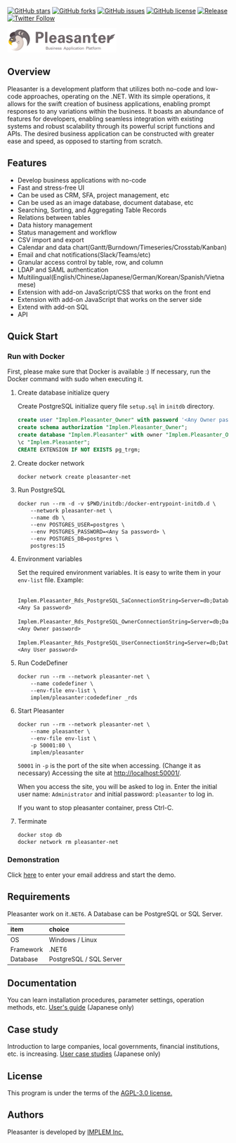 ﻿[![GitHub stars](https://img.shields.io/github/stars/implem/implem.pleasanter)](https://github.com/implem/implem.pleasanter/stargazers)
[![GitHub forks](https://img.shields.io/github/forks/implem/implem.pleasanter)](https://github.com/implem/implem.pleasanter/network)
[![GitHub issues](https://img.shields.io/github/issues/implem/implem.pleasanter)](https://github.com/implem/implem.pleasanter/issues)
[![GitHub license](https://img.shields.io/github/license/implem/implem.pleasanter)](https://github.com/implem/implem.pleasanter/blob/master/LICENSE)
[![Release](https://img.shields.io/github/v/release/implem/implem.pleasanter?label=release&logo=github&style=flat-square)](https://github.com/implem/implem.pleasanter/releases/latest)
[![Twitter Follow](https://img.shields.io/twitter/follow/pleasanter_oss?style=social)](https://twitter.com/pleasanter_oss)

![image](Implem.Pleasanter/wwwroot/images/logo-version.png)

## Overview

Pleasanter is a development platform that utilizes both no-code and low-code approaches, operating on the .NET. With its simple operations, it allows for the swift creation of business applications, enabling prompt responses to any variations within the business. It boasts an abundance of features for developers, enabling seamless integration with existing systems and robust scalability through its powerful script functions and APIs. The desired business application can be constructed with greater ease and speed, as opposed to starting from scratch.

## Features

- Develop business applications with no-code
- Fast and stress-free UI
- Can be used as CRM, SFA, project management, etc
- Can be used as an image database, document database, etc
- Searching, Sorting, and Aggregating Table Records
- Relations between tables
- Data history management
- Status management and workflow
- CSV import and export
- Calendar and data chart(Gantt/Burndown/Timeseries/Crosstab/Kanban)
- Email and chat notifications(Slack/Teams/etc)
- Granular access control by table, row, and column
- LDAP and SAML authentication
- Multilingual(English/Chinese/Japanese/German/Korean/Spanish/Vietnamese)
- Extension with add-on JavaScript/CSS that works on the front end
- Extension with add-on JavaScript that works on the server side
- Extend with add-on SQL
- API

## Quick Start

### Run with Docker

First, please make sure that Docker is available :)
If necessary, run the Docker command with sudo when executing it.

1. Create database initialize query

   Create PostgreSQL initialize query file `setup.sql` in `initdb` directory.

   ```sql
   create user "Implem.Pleasanter_Owner" with password '<Any Owner password>';
   create schema authorization "Implem.Pleasanter_Owner";
   create database "Implem.Pleasanter" with owner "Implem.Pleasanter_Owner";
   \c "Implem.Pleasanter";
   CREATE EXTENSION IF NOT EXISTS pg_trgm;
   ```

1. Create docker network

   ```shell
   docker network create pleasanter-net
   ```

1. Run PostgreSQL

   ```shell
   docker run --rm -d -v $PWD/initdb:/docker-entrypoint-initdb.d \
       --network pleasanter-net \
       --name db \
       --env POSTGRES_USER=postgres \
       --env POSTGRES_PASSWORD=<Any Sa password> \
       --env POSTGRES_DB=postgres \
       postgres:15
   ```

1. Environment variables

   Set the required environment variables. It is easy to write them in your `env-list` file.
   Example:

   ```text
    Implem.Pleasanter_Rds_PostgreSQL_SaConnectionString=Server=db;Database=postgres;UID=postgres;PWD=<Any Sa password>
    Implem.Pleasanter_Rds_PostgreSQL_OwnerConnectionString=Server=db;Database=#ServiceName#;UID=#ServiceName#_Owner;PWD=<Any Owner password>
    Implem.Pleasanter_Rds_PostgreSQL_UserConnectionString=Server=db;Database=#ServiceName#;UID=#ServiceName#_User;PWD=<Any User password>
   ```

1. Run CodeDefiner

   ```shell
   docker run --rm --network pleasanter-net \
       --name codedefiner \
       --env-file env-list \
       implem/pleasanter:codedefiner _rds
   ```

1. Start Pleasanter

   ```shell
   docker run --rm --network pleasanter-net \
       --name pleasanter \
       --env-file env-list \
       -p 50001:80 \
       implem/pleasanter
   ```

   `50001` in `-p` is the port of the site when accessing. (Change it as necessary)
   Accessing the site at <http://localhost:50001/>.

   When you access the site, you will be asked to log in. Enter the initial user name: `Administrator` and initial password: `pleasanter` to log in.

   If you want to stop pleasanter container, press Ctrl-C.

1. Terminate

   ```shell
   docker stop db
   docker network rm pleasanter-net
   ```

### Demonstration

Click [here](https://demo.pleasanter.org) to enter your email address and start the demo.

## Requirements

Pleasanter work on it`.NET6`. A Database can be PostgreSQL or SQL Server.

|item|choice|
|:----|:----|
|OS|Windows / Linux|
|Framework|.NET6|
|Database|PostgreSQL / SQL Server|

## Documentation
You can learn installation procedures, parameter settings, operation methods, etc.
[User's guide](https://pleasanter.org/manual) (Japanese only)

## Case study
Introduction to large companies, local governments, financial institutions, etc. is increasing.
[User case studies](https://pleasanter.org/cases) (Japanese only)

## License
This program is under the terms of the [AGPL-3.0 license.](https://github.com/Implem/Implem.Pleasanter/blob/main/LICENSE)

## Authors
Pleasanter is developed by [IMPLEM Inc.](https://implem.co.jp)
